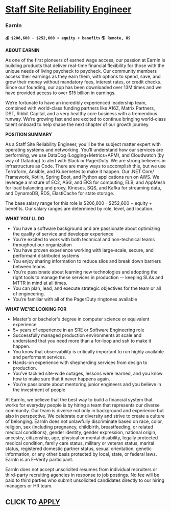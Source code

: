 # [Staff Site Reliability Engineer ](https://www.remotewlb.com/apply/staff-site-reliability-engineer-116742)  
### EarnIn  
#### `💰 $206,600 - $252,600 + equity + benefits` `🌎 Remote, US`  

**ABOUT EARNIN**

As one of the first pioneers of earned wage access, our passion at EarnIn is building products that deliver real-time financial flexibility for those with the unique needs of living paycheck to paycheck. Our community members access their earnings as they earn them, with options to spend, save, and grow their money without mandatory fees, interest rates, or credit checks. Since our founding, our app has been downloaded over 13M times and we have provided access to over $15 billion in earnings.

We’re fortunate to have an incredibly experienced leadership team, combined with world-class funding partners like A16Z, Matrix Partners, DST, Ribbit Capital, and a very healthy core business with a tremendous runway. We’re growing fast and are excited to continue bringing world-class talent onboard to help shape the next chapter of our growth journey.

**POSITION SUMMARY**

As a Staff Site Reliability Engineer, you’ll be the subject matter expert with operating systems and networking. You’ll understand how our services are performing, we use DataDog (Logging+Metrics+APM), and Cloudwatch (by way of Datadog) to alert with Slack or PagerDuty. We are strong believers in Infrastructure as Code. There are many ways to accomplish this, but we use Terraform, Ansible, and Kubernetes to make it happen. Our .NET Core/ Framework, Kotlin, Spring Boot, and Python applications run on AWS. We leverage a mixture of EC2, ASG, and EKS for computing, ELB, and AppMesh for load balancing and proxy, Kineses, SQS, and Kafka for streaming data, and DynamoDB, RDS, ElastiCache for state storage.

The base salary range for this role is $206,600 - $252,600 + equity + benefits. Our salary ranges are determined by role, level, and location.

**WHAT YOU'LL DO**

  * You have a software background and are passionate about optimizing the quality of service and developer experience
  * You’re excited to work with both technical and non-technical teams throughout our organization
  * You have proven experience working with large-scale, secure, and performant distributed systems
  * You enjoy sharing information to reduce silos and break down barriers between teams
  * You’re passionate about learning new technologies and adopting the right tools to manage these services in production -- keeping SLAs and MTTR in mind at all times. 
  * You can plan, lead, and execute strategic objectives for the team or all of engineering.
  * You’re familiar with all of the PagerDuty ringtones available

**WHAT WE'RE LOOKING FOR**

  * Master's or bachelor's degree in computer science or equivalent experience 
  * 5+ years of experience in an SRE or Software Engineering role
  * Successfully managed production environments at scale and understand that you need more than a for-loop and ssh to make it happen.
  * You know that observability is critically important to run highly available and performant services. 
  * Hands-on experience with shepherding services from design to production.
  * You’ve tackled site-wide outages, lessons were learned, and you know how to make sure that it never happens again.
  * You’re passionate about mentoring junior engineers and you believe in the investment of people

At EarnIn, we believe that the best way to build a financial system that works for everyday people is by hiring a team that represents our diverse community. Our team is diverse not only in background and experience but also in perspective. We celebrate our diversity and strive to create a culture of belonging. EarnIn does not unlawfully discriminate based on race, color, religion, sex (including pregnancy, childbirth, breastfeeding, or related medical conditions), gender identity, gender expression, national origin, ancestry, citizenship, age, physical or mental disability, legally protected medical condition, family care status, military or veteran status, marital status, registered domestic partner status, sexual orientation, genetic information, or any other basis protected by local, state, or federal laws. EarnIn is an E-Verify participant.

EarnIn does not accept unsolicited resumes from individual recruiters or third-party recruiting agencies in response to job postings. No fee will be paid to third parties who submit unsolicited candidates directly to our hiring managers or HR team.

  
## CLICK TO [APPLY](https://www.remotewlb.com/apply/staff-site-reliability-engineer-116742)

